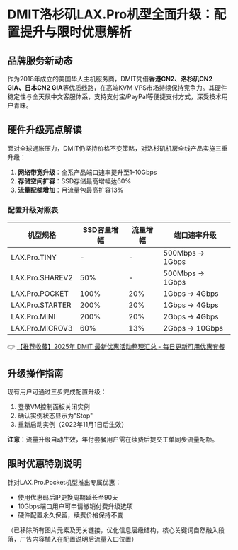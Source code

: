 # DMIT洛杉矶LAX.Pro机型全面升级：配置提升与限时优惠解析

## 品牌服务新动态
作为2018年成立的美国华人主机服务商，DMIT凭借**香港CN2、洛杉矶CN2 GIA、日本CN2 GIA**等优质线路，在高端KVM VPS市场持续保持竞争力。其硬件稳定性与全天候中文客服体系，支持支付宝/PayPal等便捷支付方式，深受技术用户青睐。

## 硬件升级亮点解读
面对全球通胀压力，DMIT仍坚持价格不变策略，对洛杉矶机房全线产品实施三重升级：
1. **网络带宽升级**：全系产品端口速率提升至1-10Gbps
2. **存储空间扩容**：SSD存储最高增幅达60%
3. **流量配额增加**：月流量包最高扩容13%

### 配置升级对照表
| 机型规格        | SSD容量增幅 | 流量增幅 | 端口速率升级        |
|-----------------|------------|---------|--------------------|
| LAX.Pro.TINY    | -          | -       | 500Mbps → 1Gbps    |
| LAX.Pro.SHAREV2 | 50%        | -       | 500Mbps → 1Gbps    |
| LAX.Pro.POCKET  | 100%       | 20%     | 1Gbps → 4Gbps      |
| LAX.Pro.STARTER | 200%       | 20%     | 1Gbps → 4Gbps      |
| LAX.Pro.MINI    | 200%       | 20%     | 2Gbps → 4Gbps      |
| LAX.Pro.MICROV3 | 60%        | 13%     | 2Gbps → 10Gbps     |

👉 [【推荐收藏】2025年 DMIT 最新优惠活动整理汇总 - 每日更新可用优惠套餐](https://bit.ly/dmit_coupon)

## 升级操作指南
现有用户可通过三步完成配置升级：
1. 登录VM控制面板关闭实例
2. 确认实例状态显示为"Stop"
3. 重新启动实例（2022年11月1日后生效）

**注意**：流量升级自动生效，年付套餐用户需在续费后提交工单同步流量配额。

## 限时优惠特别说明
针对LAX.Pro.Pocket机型推出专属优惠：
- 使用优惠码后IP更换周期延长至90天
- 10Gbps端口用户可申请撤销付费升级选项
- 硬件配置永久保留，续费价格保持不变

（已移除所有图片元素及无关链接，优化信息层级结构，核心关键词自然融入段落，广告内容植入在配置说明后流量入口位置）